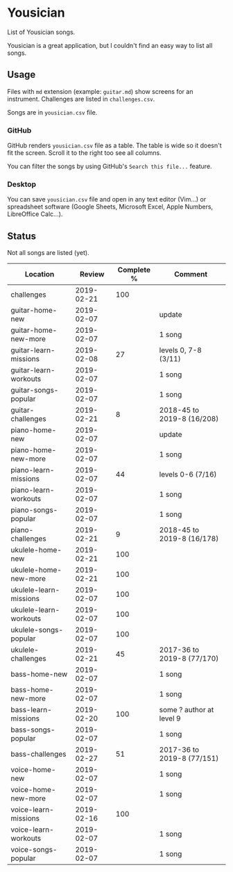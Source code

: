 # Yousician

List of Yousician songs.

Yousician is a great application, but I couldn't find an easy way to list all
songs.

## Usage

Files with `md` extension (example: `guitar.md`) show screens for an
instrument. Challenges are listed in `challenges.csv`.

Songs are in `yousician.csv` file.

### GitHub

GitHub renders `yousician.csv` file as a table. The table is wide so it doesn't
fit the screen. Scroll it to the right too see all columns.

You can filter the songs by using GitHub's `Search this file...` feature.

### Desktop

You can save `yousician.csv` file and open in any text editor (Vim...) or
spreadsheet software (Google Sheets, Microsoft Excel, Apple Numbers,
LibreOffice Calc...).

## Status

Not all songs are listed (yet).

| Location               | Review     | Complete % | Comment                    |
| ---------------------- | ---------- | ---------- | -------------------------- |
| challenges             | 2019-02-21 | 100        |                            |
| guitar-home-new        | 2019-02-07 |            | update                     |
| guitar-home-new-more   | 2019-02-07 |            | 1 song                     |
| guitar-learn-missions  | 2019-02-08 |  27        | levels 0, 7-8 (3/11)       |
| guitar-learn-workouts  | 2019-02-07 |            | 1 song                     |
| guitar-songs-popular   | 2019-02-07 |            | 1 song                     |
| guitar-challenges      | 2019-02-21 |   8        | 2018-45 to 2019-8 (16/208) |
| piano-home-new         | 2019-02-07 |            | update                     |
| piano-home-new-more    | 2019-02-07 |            | 1 song                     |
| piano-learn-missions   | 2019-02-07 |  44        | levels 0-6 (7/16)          |
| piano-learn-workouts   | 2019-02-07 |            | 1 song                     |
| piano-songs-popular    | 2019-02-07 |            | 1 song                     |
| piano-challenges       | 2019-02-21 |   9        | 2018-45 to 2019-8 (16/178) |
| ukulele-home-new       | 2019-02-21 | 100        |                            |
| ukulele-home-new-more  | 2019-02-21 | 100        |                            |
| ukulele-learn-missions | 2019-02-07 | 100        |                            |
| ukulele-learn-workouts | 2019-02-07 | 100        |                            |
| ukulele-songs-popular  | 2019-02-07 | 100        |                            |
| ukulele-challenges     | 2019-02-21 |  45        | 2017-36 to 2019-8 (77/170) |
| bass-home-new          | 2019-02-07 |            | 1 song                     |
| bass-home-new-more     | 2019-02-07 |            | 1 song                     |
| bass-learn-missions    | 2019-02-20 | 100        | some ? author at level 9   |
| bass-songs-popular     | 2019-02-07 |            | 1 song                     |
| bass-challenges        | 2019-02-27 |  51        | 2017-36 to 2019-8 (77/151) |
| voice-home-new         | 2019-02-07 |            | 1 song                     |
| voice-home-new-more    | 2019-02-07 |            | 1 song                     |
| voice-learn-missions   | 2019-02-16 | 100        |                            |
| voice-learn-workouts   | 2019-02-07 |            | 1 song                     |
| voice-songs-popular    | 2019-02-07 |            | 1 song                     |
